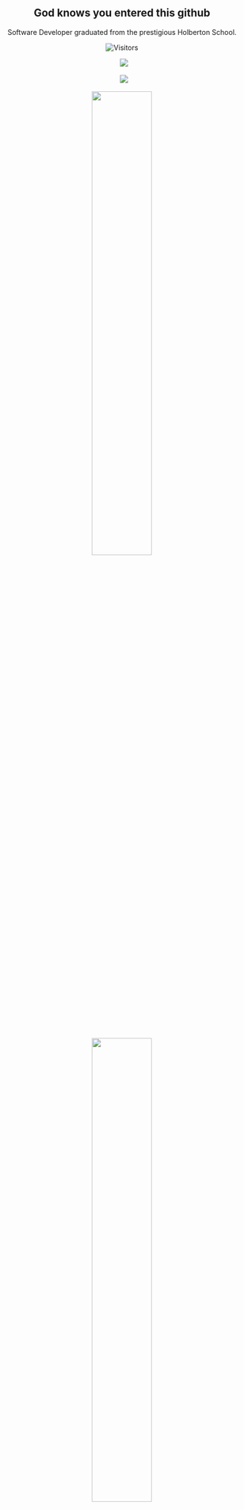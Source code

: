 <h2 align="center">God knows you entered this github</h2>

<div align="center">

Software Developer graduated from the prestigious Holberton School.
  
![Visitors](https://api.visitorbadge.io/api/combined?path=https%3A%2F%2Fgithub.com%2FDak4rPrO&label=PROFILE%20VIEWS&labelColor=%23ff8a65&countColor=%23263759)

&ensp;[<img src="https://img.shields.io/badge/Instagram-%23E4405F.svg?style=for-the-badge&logo=Instagram&logoColor=white" />](https://www.instagram.com/mauri.7171/)

&ensp;[<img src="https://img.shields.io/badge/linkedin-%230077B5.svg?style=for-the-badge&logo=linkedin&logoColor=white" />](https://www.linkedin.com/in/mauricio-miranda-13814b231/)
  
<!-- stats profile -->
<div align="center">
<img width="49%" src=https://github-readme-stats.vercel.app/api?username=Dak4rPrO&show_icons=true&theme=dark&custom_title=Mauricio%20Miranda%20Github%20Profile>

<!-- Top languages -->
  <div align="center">
<img width="49%" src=https://github-readme-stats.vercel.app/api/top-langs/?username=Dak4rPrO&layout=compact&hide=roff,MATLAB&langs_count=8&theme=dark&custom_title=Top%20languages>

[![trophy](https://github-profile-trophy.vercel.app/?Dak4rPrO=ryo-ma&theme=onedark)](https://github.com/ryo-ma/github-profile-trophy)
    
  <!-- Contribution graph -->
<p justify-content="center">
 <img width="100%" src="https://activity-graph.herokuapp.com/graph?username=Dak4rPrO&theme=react-dark&custom_title=Contribution%20Graph">
</p>
